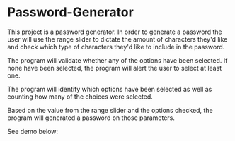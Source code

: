 # Password-Generator

This project is a password generator. In order to generate a password the user will use the range slider to dictate the amount of characters they'd like and check which type of characters they'd like to include in the password.

The program will validate whether any of the options have been selected. If none have been selected, the program will alert the user to select at least one.

The program will identify which options have been selected as well as counting how many of the choices were selected.

Based on the value from the range slider and the options checked, the program will generated a password on those parameters.

See demo below:

<add gif>
